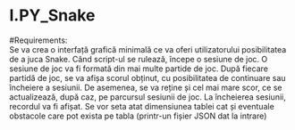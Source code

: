 # I.PY_Snake

#Requirements:  
Se va crea o interfață grafică minimală ce va oferi utilizatorului posibilitatea de a juca
Snake. Când script-ul se rulează, începe o sesiune de joc. O sesiune de joc va fi
formată din mai multe partide de joc.
După fiecare partidă de joc, se va afișa scorul obținut, cu posibilitatea de continuare sau
încheiere a sesiunii.
De asemenea, se va reține și cel mai mare scor, ce se actualizează, după caz, pe
parcursul sesiunii de joc. La încheierea sesiunii, recordul va fi afișat.
Se vor seta atat dimensiunea tablei cat și eventuale obstacole care pot exista pe tabla
(printr-un fișier JSON dat la intrare)
